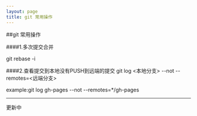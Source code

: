```yaml
---
layout: page
title: git 常用操作
---
```


##git 常用操作

####1.多次提交合并

git rebase -i

####2.查看提交到本地没有PUSH到远端的提交
git log <本地分支> --not --remotes=<远端分支>

example:git log gh-pages --not --remotes=*/gh-pages

***
更新中





